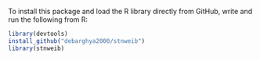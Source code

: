 To install this package and load the R library directly from GitHub, write and run the following from R:

```r
library(devtools)
install_github("debarghya2000/stnweib")
library(stnweib)
```
